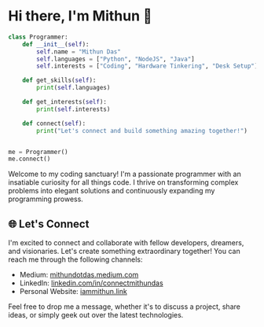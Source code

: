 # Hi there, I'm Mithun 👋

```python
class Programmer:
    def __init__(self):
        self.name = "Mithun Das"
        self.languages = ["Python", "NodeJS", "Java"]
        self.interests = ["Coding", "Hardware Tinkering", "Desk Setup"]

    def get_skills(self):
        print(self.languages)

    def get_interests(self):
        print(self.interests)

    def connect(self):
        print("Let's connect and build something amazing together!")


me = Programmer()
me.connect()
```

Welcome to my coding sanctuary! I'm a passionate programmer with an insatiable curiosity for all things code. I thrive on transforming complex problems into elegant solutions and continuously expanding my programming prowess.

## 🌐 Let's Connect
I'm excited to connect and collaborate with fellow developers, dreamers, and visionaries. Let's create something extraordinary together! You can reach me through the following channels:

- Medium: [mithundotdas.medium.com](https://mithundotdas.medium.com/)
- LinkedIn: [linkedin.com/in/connectmithundas](https://www.linkedin.com/in/connectmithundas)
- Personal Website: [iammithun.link](https://iammithun.link)

Feel free to drop me a message, whether it's to discuss a project, share ideas, or simply geek out over the latest technologies.

<!--
## 🔥 Skills & Tools
- **Languages:** Python, JavaScript, Java
- **Frameworks & Libraries:** Django, React, Spring Boot
- **Databases:** MySQL, MongoDB, PostgreSQL
- **DevOps:** Docker, Kubernetes, AWS
- **Version Control:** Git, GitHub
- **Problem Solving:** Algorithms, Data Structures

## 🚀 Projects & Contributions
Here are a few noteworthy projects I've worked on:
- **Project 1: Codeville**
  - A virtual city simulation where citizens interact with each other. [Check it out](https://github.com/yourusername/codeville)!

- **Project 2: CryptoBot**
  - An intelligent cryptocurrency trading bot leveraging machine learning techniques. [Explore it](https://github.com/yourusername/cryptobot)!

- **Project 3: Hackify**
  - A music streaming platform for hackers, delivering curated beats for intense coding sessions. [Listen now](https://github.com/yourusername/hackify)!

I'm also an active contributor to open source projects:
- **Project 1: AutomateIt**
  - A powerful automation toolkit for streamlining repetitive tasks. [Contribute here](https://github.com/yourusername/automateit)!

- **Project 2: PyMazing**
  - A Python library for generating mind-boggling mazes. [Join the fun](https://github.com/yourusername/pymazing)!

## 💼 Experience
- **CodeGenius**: Chief Problem Solver
  - *2019 - Present*
  - Spearheaded the development of innovative solutions while leading a team of talented programmers. Achieved a 30% increase in efficiency and a 25% reduction in bugs.

## 🎓 Education
- **B.S. in Computer Science**
  - *University of Techwizdom*, 2018

## 🏆 Certifications
- **Certified Pythonista**: Python Foundation
- **JavaScript Guru**: Advanced JavaScript Concepts

## 🌟 Interests
When I'm not immersed in the realm of programming, you can find me indulging in the following interests:
- Solving Rubik's Cubes at warp speed ⚡️
- Exploring new coffee blends from around the world ☕️
- Hiking and capturing breathtaking landscapes on my camera 📸
-->
